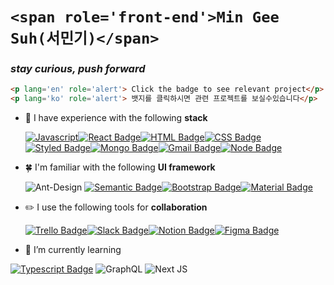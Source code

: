 # `<span role='front-end'>Min Gee Suh(서민기)</span>` 
### ***stay curious, push forward***

```html
<p lang='en' role='alert'> Click the badge to see relevant project</p>
<p lang='ko' role='alert'> 뱃지를 클릭하시면 관련 프로젝트를 보실수있습니다</p>
```

- 🔭 I have experience with the following **stack** 

  [![Javascript](https://img.shields.io/badge/Javascript-F7DF1E?style=flat-square&logo=Javascript&logoColor=black&link=https://github.com/minki607/indiegoproject)](https://github.com/minki607/indiegoproject)[![React Badge](https://img.shields.io/badge/React-61DAFB?style=flat-square&logo=React&logoColor=black&link=https://github.com/TEAM-SUITS/Suits)](https://github.com/TEAM-SUITS/Suits)[![HTML Badge](https://img.shields.io/badge/HTML-E34F26?style=flat-square&logo=HTML5&logoColor=white&link=https://github.com/Team-Absolute/cafe-w)](https://github.com/Team-Absolute/cafe-w)[![CSS Badge](https://img.shields.io/badge/CSS-1572B6?style=flat-square&logo=CSS3&logoColor=white&link=https://github.com/Team-Absolute/cafe-w)](https://github.com/Team-Absolute/cafe-w)[
  ![Styled Badge](https://img.shields.io/badge/Styled_Components-DB7093?style=flat-square&logo=Styled-Components&logoColor=white&link=https://github.com/TEAM-SUITS/Suits)](https://github.com/TEAM-SUITS/Suits)[![Mongo Badge](https://img.shields.io/badge/MongoDB-47A248?style=flat-square&logo=MongoDB&logoColor=white&link=https://github.com/minki607/Voluntia)](https://github.com/minki607/Voluntia)[![Gmail Badge](https://img.shields.io/badge/AWS-232F3E?style=flat-square&logo=Amazon-AWS&logoColor=white&link=https://www.certmetrics.com/amazon/public/transcript.aspx?transcript=28GP09D22JR1QSWV)](https://www.certmetrics.com/amazon/public/transcript.aspx?transcript=28GP09D22JR1QSWV)[![Node Badge](https://img.shields.io/badge/NodeJS-339933?style=flat-square&logo=Node.js&logoColor=white&link=https://github.com/minki607/Voluntia)](https://github.com/minki607/Voluntia)


- 🍀 I'm familiar with the following **UI framework** 

  ![Ant-Design](https://img.shields.io/badge/-AntDesign-%230170FE?style=for-the-badge&logo=ant-design&logoColor=white&link=https://github.com/minki607/MOA-Admin)
  [![Semantic Badge](https://img.shields.io/badge/Semantic_UI-35BDB2?style=flat-square&logo=Semantic-UI-React&logoColor=white&link=https://github.com/TEAM-SUITS/Suits)](https://github.com/TEAM-SUITS/Suits)[![Bootstrap Badge](https://img.shields.io/badge/Bootstrap-7952B3?style=flat-square&logo=Bootstrap&logoColor=white&link=https://github.com/minki607/Voluntia)](https://github.com/minki607/Voluntia)[![Material Badge](https://img.shields.io/badge/Material_UI-0081CB?style=flat-square&logo=Material-UI&logoColor=white&link=https://github.com/minki607/Trandoo)](https://github.com/minki607/Trandoo)

- ✏️ I use the following tools for **collaboration**

  [![Trello Badge](https://img.shields.io/badge/Trello-0052CC?style=flat-square&logo=Trello&logoColor=white&link=https://github.com/minki607/Voluntia)](https://github.com/minki607/Voluntia)[![Slack Badge](https://img.shields.io/badge/Slack-4A154B?style=flat-square&logo=Slack&logoColor=white&link=https://github.com/TEAM-SUITS/Suits/wiki/%EC%82%AC%EC%9A%A9-%EA%B8%B0%EC%88%A0-%EC%8A%A4%ED%83%9D)](https://github.com/TEAM-SUITS/Suits/wiki/%EC%82%AC%EC%9A%A9-%EA%B8%B0%EC%88%A0-%EC%8A%A4%ED%83%9D)[![Notion Badge](https://img.shields.io/badge/Notion-000000?style=flat-square&logo=Notion&logoColor=white&link=https://github.com/TEAM-SUITS/Suits/wiki/%EC%82%AC%EC%9A%A9-%EA%B8%B0%EC%88%A0-%EC%8A%A4%ED%83%9D)](https://github.com/TEAM-SUITS/Suits/wiki/%EC%82%AC%EC%9A%A9-%EA%B8%B0%EC%88%A0-%EC%8A%A4%ED%83%9D)[![Figma Badge](https://img.shields.io/badge/Figma-F24E1E?style=flat-square&logo=Figma&logoColor=white&link=https://github.com/TEAM-SUITS/Suits/wiki/%EC%82%AC%EC%9A%A9-%EA%B8%B0%EC%88%A0-%EC%8A%A4%ED%83%9D)](https://github.com/TEAM-SUITS/Suits/wiki/%EC%82%AC%EC%9A%A9-%EA%B8%B0%EC%88%A0-%EC%8A%A4%ED%83%9D)

- 🌱 I’m currently learning 

[![Typescript Badge](https://img.shields.io/badge/Typescript-3178C6?style=flat-square&logo=Typescript&logoColor=white&link=https://github.com/minki607/typescript-exercise)](https://github.com/minki607/typescript-exercise)
![GraphQL](https://img.shields.io/badge/-GraphQL-E10098?style=for-the-badge&logo=graphql&logoColor=white)
![Next JS](https://img.shields.io/badge/Next-black?style=for-the-badge&logo=next.js&logoColor=white&link=https://github.com/minki607/next-js-practice)

<!--
**minki607/minki607** is a ✨ _special_ ✨ repository because its `README.md` (this file) appears on your GitHub profile.


-->
